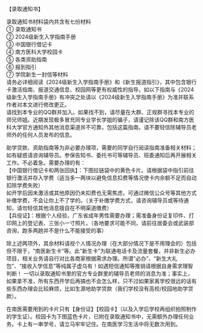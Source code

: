 【录取通知书】<br>

录取通知书材料袋内共含有七份材料<br>
① 录取通知书<br>
② 2024级新生入学指南手册<br>
③ 中国银行借记卡<br>
④ 南方医科大学校园卡<br>
⑤ 各类资助指南<br>
⑥ 报到指引<br>
⑦ 学院新生一封信等材料<br>
请务必详细阅读《2024级新生入学指南手册》和《新生报道指引》，其中包含银行卡激活指南、报道交通信息、校园网等更有权威性的指导。如以下指南与《2024级新生入学指南手册》有冲突之处请以《2024级新生入学指南手册》为准并联系作者对本文进行修改更正。<br>
请找到本专业的QQ群并加入。如果找不到，请尽量在大群、正规群寻找本专业的师兄师姐。近期发现极多冒充同专业学长学姐的骗子，请谨记除该QQ群和南方医科大学官方通知外其他消息渠道并不可靠，包括这篇指南。请不要轻信除辅导员老师外的任何人员发布的信息。<br>


助学贷款、资助指南等为非必要办理项，需要的同学自行阅读指南准备相关材料；如有疑惑请咨询辅导员。参保告知书、委托书可等辅导员、班委通知后再开展相关工作。不必着急。需要办理的有：<br>
【中国银行借记卡和两张回执】：下图拉链袋中的黄色卡片。请根据袋中指引前往银行激活并存入学费（适当多一两块以避免信息扣费等情况使卡内余额不足而自动扣除学费失败）<br>
如开学后因未激活或其他原因仍未扣费也无需焦虑，可通过微信公众号等其他方式补缴学费，不会让你上不了学的。（关于补缴学费方式，请咨询辅导员或等待通知，请勿轻信其他消息擅自在不明渠道缴费）<br>
【兵役证】：根据个人经验，广东省成年男性需要办理；需准备身份证复印件、打印网上的登记表、三张小一寸照片。（各地要求可能不同，请前往居委会或武装部咨询，跑多两趟并不是什么不能接受的事）<br>
 
除上述两项外，其余材料请视个人情况办理（在大部分情况下是不用理会的）包括但不限于，“南医新生卡”等。此“新生卡”为联通电话卡及流量套餐，并非新生必办项目，相关业务请自行对比各商家根据需求办理。所谓“必办”、“新生大礼包”、“接收入学信息”等纯属子虚乌有！如遇短信通知等推销请根据自身需求理智判断！ 
一切以录取通知书里的官方专业群里的辅导员老师的消息为准；事实上，如果拿不准，所有东西开学后再搞也不会怎么样，只不过如果家离学校很远的话有些东西办理会比较麻烦，比如生源地助学贷款（我们学校没有高校/校园地助学贷款）。<br>

 
在南医需要用到的卡片只有【身份证】【校园卡】（以及入学后学校再组织拍照制作的学生证）。校园卡为下图蓝色卡片，已附在录取通知书中，无需额外办理任何业务。卡上有一串学号，请立马牢牢记住。在南医学习生活中将无数次用到。<br>
